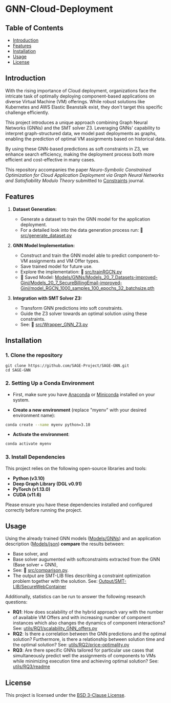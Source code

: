 # GNN-Cloud-Deployment

## Table of Contents

- [Introduction](#introduction)
- [Features](#features)
- [Installation](#installation)
- [Usage](#usage)
- [License](#license)


## Introduction

With the rising importance of Cloud deployment, organizations face the intricate task of optimally deploying component-based applications on diverse Virtual Machine (VM) offerings. While robust solutions like Kubernetes and AWS Elastic Beanstalk exist, they don't target this specific challenge efficiently.

This project introduces a unique approach combining Graph Neural Networks (GNNs) and the SMT solver Z3. Leveraging GNNs' capability to interpret graph-structured data, we model past deployments as graphs, enabling the prediction of optimal VM assignments based on historical data.

By using these GNN-based predictions as soft constraints in Z3, we enhance search efficiency, making the deployment process both more efficient and cost-effective in many cases.

This repository accompanies the paper *Neuro-Symbolic Constrained Optimization for Cloud Application Deployment via Graph Neural Networks and Satisfiability Modulo Theory* submitted to  [Constraints](https://link.springer.com/journal/10601) journal. 


## Features

1. **Dataset Generation:** 
   - Generate a dataset to train the GNN model for the application deployment.
   - For a detailed look into the data generation process run: 🔗 [src/generate_dataset.py](./src/generate_dataset.py)

2. **GNN Model Implementation:**
   - Construct and train the GNN model able to predict component-to-VM assignments and VM Offer types.
   - Save trained model for future use.
   - Explore the implementation: 🔗 [src/trainRGCN.py](./src/trainRGCN.py)
   - 🔗 Saved Model: [Models/GNNs/Models_20_7_Datasets-improved-Gini/Models_20_7_SecureBillingEmail-improved-Gini/model_RGCN_1000_samples_100_epochs_32_batchsize.pth](./Models/GNNs/Models_20_7_Datasets-improved-Gini/Models_20_7_SecureWebContainer-improved-Gini/model_RGCN_1000_samples_100_epochs_32_batchsize.pth)

3. **Integration with SMT Solver Z3:**
   - Transform GNN predictions into soft constraints.
   - Guide the Z3 solver towards an optimal solution using these constraints.
   - See: 🔗 [src/Wrapper_GNN_Z3.py](./src/Wrapper_GNN_Z3.py)

## Installation

### 1. Clone the repository

```
git clone https://github.com/SAGE-Project/SAGE-GNN.git
cd SAGE-GNN
```

### 2. Setting Up a Conda Environment

- First, make sure you have [Anaconda](https://www.anaconda.com/products/distribution) or [Miniconda](https://docs.conda.io/en/latest/miniconda.html) installed on your system.

- **Create a new environment** (replace "myenv" with your desired environment name):

```bash
conda create --name myenv python=3.10
```

- **Activate the environment**:
```bash
conda activate myenv
```

### 3. Install Dependencies

This project relies on the following open-source libraries and tools:

- **Python (v3.10)**
- **Deep Graph Library (DGL v0.91)**
- **PyTorch (v1.13.0)**
- **CUDA (v11.6)**

Please ensure you have these dependencies installed and configured correctly before running the project.

## Usage

Using the already trained GNN models ([Models/GNNs](Models/GNNs/)) and an application description ([Models/json](Models/json/)) **compare** the results between:
   - Base solver, and
   - Base solver augumented with softconstraints extracted from the GNN (Base solver + GNN),
   - See: 🔗 [src/comparison.py](./src/comparison.py). 
   - The output are SMT-LIB files describing a constraint optimization problem together with the solution. See: [Output/SMT-LIB/SecureWebContainer](Output/SMT-LIB/SecureWebContainer)

Additionally, statistics can be run to answer the following research questions:
   - **RQ1**: How does scalability of the hybrid approach vary with the number of available VM Offers and with increasing number of component instances which also changes the dynamics of component interactions? See: [utils/RQ1/scalability_GNN_offers.py](utils/RQ1/scalability_GNN_offers.py)
   - **RQ2**: Is there a correlation between the GNN predictions and the optimal solution? Furthermore, is there a relationship between solution time and the optimal solution? See: [utils/RQ2/price-optimality.py](utils/RQ2/price-optimality.py)
   - **RQ3**: Are there specific GNNs tailored for particular use cases that simultaneously predict well the assignments of components to VMs while minimizing execution time and achieving optimal solution? See: [utils/RQ3/readme](utils/RQ3/readme)

## License

This project is licensed under the [BSD 3-Clause License](LICENCE).
